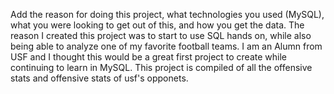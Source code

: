 Add the reason for doing this project, what technologies you used (MySQL), what you were looking to get out of this, and how you get the data.
The reason I created this project was to start to use SQL hands on, while also being able to analyze one of my favorite football teams. I am an Alumn from USF and I thought this would be a great first project to create while continuing to learn in MySQL. This project is compiled of all the offensive stats and offensive stats of usf's opponets.

